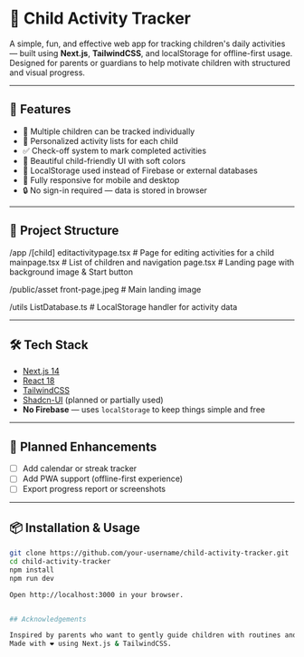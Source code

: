 # 🌟 Child Activity Tracker

A simple, fun, and effective web app for tracking children's daily activities — built using **Next.js**, **TailwindCSS**, and localStorage for offline-first usage. Designed for parents or guardians to help motivate children with structured and visual progress.

---

## 📌 Features

- 🧒 Multiple children can be tracked individually
- 📝 Personalized activity lists for each child
- ✅ Check-off system to mark completed activities
- 🌸 Beautiful child-friendly UI with soft colors
- 🧠 LocalStorage used instead of Firebase or external databases
- 🚀 Fully responsive for mobile and desktop
- 🔒 No sign-in required — data is stored in browser

---

## 📁 Project Structure

/app /[child] editactivitypage.tsx # Page for editing activities for a child mainpage.tsx # List of children and navigation page.tsx # Landing page with background image & Start button

/public/asset front-page.jpeg # Main landing image

/utils ListDatabase.ts # LocalStorage handler for activity data


---

## 🛠️ Tech Stack

- [Next.js 14](https://nextjs.org/)
- [React 18](https://reactjs.org/)
- [TailwindCSS](https://tailwindcss.com/)
- [Shadcn-UI](https://ui.shadcn.com/) (planned or partially used)
- **No Firebase** — uses `localStorage` to keep things simple and free

---

## 🚧 Planned Enhancements

- [ ] Add calendar or streak tracker
- [ ] Add PWA support (offline-first experience)
- [ ] Export progress report or screenshots

---

## 📦 Installation & Usage

```bash
git clone https://github.com/your-username/child-activity-tracker.git
cd child-activity-tracker
npm install
npm run dev

Open http://localhost:3000 in your browser.


## Acknowledgements

Inspired by parents who want to gently guide children with routines and activity-based learning.
Made with ❤️ using Next.js & TailwindCSS.